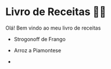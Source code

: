 # Livro de Receitas :man_cook:

Olá! Bem vindo ao meu livro de receitas

- Strogonoff de Frango

- Arroz a Piamontese

- 
